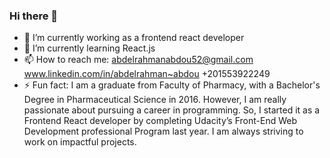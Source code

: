 ### Hi there 👋


- 🔭 I’m currently working as a frontend react developer  
- 🌱 I’m currently learning React.js
- 📫 How to reach me: 
     abdelrahmanabdou52@gmail.com
     www.linkedin.com/in/abdelrahman~abdou
     +201553922249
- ⚡ Fun fact: 
I am a graduate from Faculty of Pharmacy, with a Bachelor's Degree in Pharmaceutical Science in 2016. However, I am really passionate about pursuing a career in programming. So, I started it as a Frontend React developer by completing Udacity’s Front-End Web Development professional Program last year. I am always striving to work on impactful projects. 

